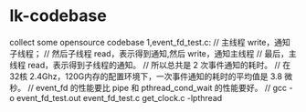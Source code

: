 # lk-codebase
collect some opensource codebase
1,event_fd_test.c:
// 主线程 write，通知子线程；
// 然后子线程 read，表示得到通知,然后 write，通知主线程
// 最后，主线程 read，表示得到子线程的通知。
// 所以总共是 2 次事件通知的耗时。
// 在 32核 2.4Ghz，120G内存的配置环境下，一次事件通知的耗时的平均值是  3.8 微秒。
// event_fd 的性能要比 pipe 和 pthread_cond_wait 的性能要好。
// gcc -o event_fd_test.out event_fd_test.c get_clock.c -lpthread 

